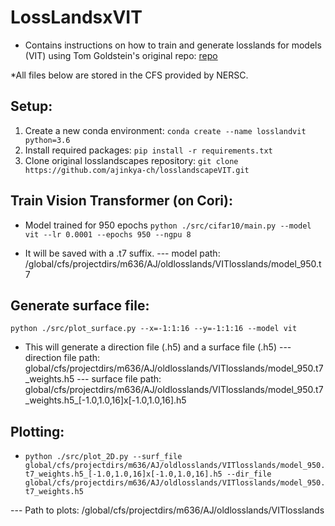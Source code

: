 # LossLandsxVIT
- Contains instructions on how to train and generate losslands for models (VIT) using Tom Goldstein's original repo: [repo](https://github.com/tomgoldstein/loss-landscape)

*All files below are stored in the CFS provided by NERSC.

## Setup:

1. Create a new conda environment: `conda create --name losslandvit python=3.6`
2. Install required packages: `pip install -r requirements.txt`
3. Clone original losslandscapes repository: `git clone https://github.com/ajinkya-ch/losslandscapeVIT.git`


## Train Vision Transformer (on Cori):

- Model trained for 950 epochs `python ./src/cifar10/main.py --model vit --lr 0.0001 --epochs 950 --ngpu 8`

- It will be saved with a .t7 suffix. 
--- model path: /global/cfs/projectdirs/m636/AJ/oldlosslands/VITlosslands/model_950.t7


## Generate surface file:

`python ./src/plot_surface.py --x=-1:1:16 --y=-1:1:16 --model vit`

- This will generate a direction file (.h5) and a surface file (.h5)
--- direction file path: global/cfs/projectdirs/m636/AJ/oldlosslands/VITlosslands/model_950.t7_weights.h5
--- surface file path: global/cfs/projectdirs/m636/AJ/oldlosslands/VITlosslands/model_950.t7_weights.h5_[-1.0,1.0,16]x[-1.0,1.0,16].h5

## Plotting: 

- `python ./src/plot_2D.py --surf_file global/cfs/projectdirs/m636/AJ/oldlosslands/VITlosslands/model_950.t7_weights.h5_[-1.0,1.0,16]x[-1.0,1.0,16].h5 --dir_file global/cfs/projectdirs/m636/AJ/oldlosslands/VITlosslands/model_950.t7_weights.h5` 

--- Path to plots: /global/cfs/projectdirs/m636/AJ/oldlosslands/VITlosslands






